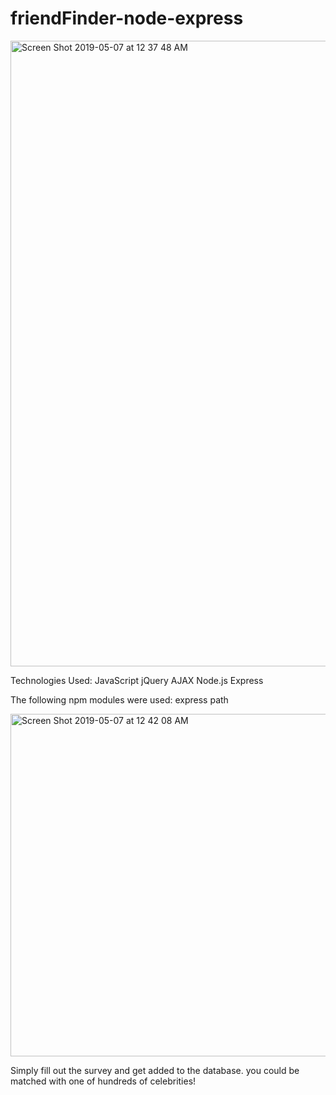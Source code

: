 # friendFinder-node-express

<img width="1001" alt="Screen Shot 2019-05-07 at 12 37 48 AM" src="https://user-images.githubusercontent.com/46004362/57272202-c1141180-7060-11e9-962a-3d3ac1c2b370.png">


Technologies Used:
JavaScript
jQuery
AJAX
Node.js
Express

The following npm modules were used:
express
path

<img width="548" alt="Screen Shot 2019-05-07 at 12 42 08 AM" src="https://user-images.githubusercontent.com/46004362/57272258-f9b3eb00-7060-11e9-8d09-bfd767a096d8.png">

Simply fill out the survey and get added to the database. you could be matched with one of hundreds of celebrities! 
